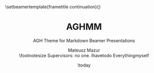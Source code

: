 ---
title: AGHMM
subtitle: AGH Theme for Markdown Beamer Presentations
shorttitle: AGHMM Beamer Theme
author:  |
  Mateusz Mazur \
  \footnotesize Supervisors: no one. Ihavetodo Everythingmyself
shortauthor: Mateusz Mazur
institute: |
  Wydział Elektrotechniki, Automatyki, Informatyki i Inżynierii Biomedycznej, AGH \
  Kierunek studiów: Informatyka i Systemy Inteligentne
shortinstitute: ISI, EAIiIB, AGH
date: \today

lang: en-US # pl-PL # sudo apt install texlive-lang-polish
fontsize: 10pt
aspectratio: 169
theme: "AGHMM"
link-citations: true
# linkstyle: bold
section-titles: true
header-includes:
  - \setbeamertemplate{frametitle continuation}{}
---